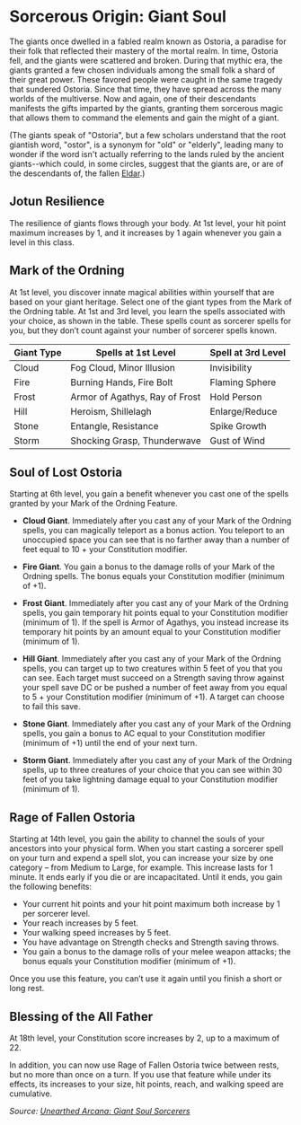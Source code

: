 # Sorcerous Origin: Giant Soul
The giants once dwelled in a fabled realm known as Ostoria, a paradise for their folk that reflected their mastery of the mortal realm. In time, Ostoria fell, and the giants were scattered and broken. During that mythic era, the giants granted a few chosen individuals among the small folk a shard of their great power. These favored people were caught in the same tragedy that sundered Ostoria. Since that time, they have spread across the many worlds of the multiverse. Now and again, one of their descendants manifests the gifts imparted by the giants, granting them sorcerous magic that allows them to command the elements and gain the might of a giant.

(The giants speak of "Ostoria", but a few scholars understand that the root giantish word, "ostor", is a synonym for "old" or "elderly", leading many to wonder if the word isn't actually referring to the lands ruled by the ancient giants--which could, in some circles, suggest that the giants are, or are of the descendants of, the fallen [Eldar](../../History/Eldar.md).)

## Jotun Resilience
The resilience of giants flows through your body. At 1st level, your hit point maximum increases by 1, and it increases by 1 again whenever you gain a level in this class.

## Mark of the Ordning
At 1st level, you discover innate magical abilities within yourself that are based on your giant heritage. Select one of the giant types from the Mark of the Ordning table. At 1st and 3rd level, you learn the spells associated with your choice, as shown in the table. These spells count as sorcerer spells for you, but they don’t count against your number of sorcerer spells known.

Giant Type|Spells at 1st Level|Spell at 3rd Level
----------|-------------------|------------------
Cloud|Fog Cloud, Minor Illusion|Invisibility
Fire|Burning Hands, Fire Bolt|Flaming Sphere
Frost|Armor of Agathys, Ray of Frost|Hold Person
Hill|Heroism, Shillelagh|Enlarge/Reduce
Stone|Entangle, Resistance|Spike Growth
Storm|Shocking Grasp, Thunderwave|Gust of Wind

## Soul of Lost Ostoria
Starting at 6th level, you gain a benefit whenever you cast one of the spells granted by your Mark of the Ordning Feature.

* **Cloud Giant**. Immediately after you cast any of your Mark of the Ordning spells, you can magically teleport as a bonus action. You teleport to an unoccupied space you can see that is no farther away than a number of feet equal to 10 + your Constitution modifier.

* **Fire Giant**. You gain a bonus to the damage rolls of your Mark of the Ordning spells. The bonus equals your Constitution modifier (minimum of +1).

* **Frost Giant**. Immediately after you cast any of your Mark of the Ordning spells, you gain temporary hit points equal to your Constitution modifier (minimum of 1). If the spell is Armor of Agathys, you instead increase its temporary hit points by an amount equal to your Constitution modifier (minimum of 1).

* **Hill Giant**. Immediately after you cast any of your Mark of the Ordning spells, you can target up to two creatures within 5 feet of you that you can see. Each target must succeed on a Strength saving throw against your spell save DC or be pushed a number of feet away from you equal to 5 + your Constitution modifier (minimum of +1). A target can choose to fail this save.

* **Stone Giant**. Immediately after you cast any of your Mark of the Ordning spells, you gain a bonus to AC equal to your Constitution modifier (minimum of +1) until the end of your next turn.

* **Storm Giant**. Immediately after you cast any of your Mark of the Ordning spells, up to three creatures of your choice that you can see within 30 feet of you take lightning damage equal to your Constitution modifier (minimum of 1).

## Rage of Fallen Ostoria
Starting at 14th level, you gain the ability to channel the souls of your ancestors into your physical form. When you start casting a sorcerer spell on your turn and expend a spell slot, you can increase your size by one category – from Medium to Large, for example. This increase lasts for 1 minute. It ends early if you die or are incapacitated. Until it ends, you gain the following benefits:

* Your current hit points and your hit point maximum both increase by 1 per sorcerer level.
* Your reach increases by 5 feet.
* Your walking speed increases by 5 feet.
* You have advantage on Strength checks and Strength saving throws.
* You gain a bonus to the damage rolls of your melee weapon attacks; the bonus equals your Constitution modifier (minimum of +1).

Once you use this feature, you can’t use it again until you finish a short or long rest.

## Blessing of the All Father
At 18th level, your Constitution score increases by 2, up to a maximum of 22.

In addition, you can now use Rage of Fallen Ostoria twice between rests, but no more than once on a turn. If you use that feature while under its effects, its increases to your size, hit points, reach, and walking speed are cumulative.

*Source: [Unearthed Arcana: Giant Soul Sorcerers](https://dnd.wizards.com/articles/unearthed-arcana/giant-soul-sorcerer)*